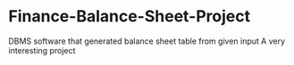 # Finance-Balance-Sheet-Project
DBMS software that generated balance sheet table from given input
A very interesting project

